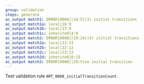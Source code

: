 ```yaml
---
group: validation
steps: generate
ac_output match1: ERROR[0008]|14:5|(3) initial transitions
ac_output match1a: local|16:9
ac_output match1b: local|17:9
ac_output match1c: inherited|4:9
ac_output match2: ERROR[0008]|19:24|(4) initial transitions
ac_output match2a: local|21:13
ac_output match2b: local|22:13
ac_output match2c: local|23:13
ac_output match2d: inherited|8:13
ac_output match3: ERROR[0008]|29:5|no initial transition
---
```

Test validation rule `ART_0008_initialTransitionCount`.
